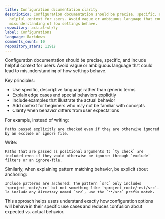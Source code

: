 ```yaml
---
title: Configuration documentation clarity
description: Configuration documentation should be precise, specific, and include
  helpful context for users. Avoid vague or ambiguous language that could lead to
  misunderstanding of how settings behave.
repository: astral-sh/ty
label: Configurations
language: Markdown
comments_count: 10
repository_stars: 11919
---
```


Configuration documentation should be precise, specific, and include helpful context for users. Avoid vague or ambiguous language that could lead to misunderstanding of how settings behave.

Key principles:
- Use specific, descriptive language rather than generic terms
- Explain edge cases and special behaviors explicitly
- Include examples that illustrate the actual behavior
- Add context for beginners who may not be familiar with concepts
- Clarify when behavior differs from user expectations

For example, instead of writing:
```
Paths passed explicitly are checked even if they are otherwise ignored by an exclude or ignore file.
```

Write:
```
Paths that are passed as positional arguments to `ty check` are included even if they would otherwise be ignored through `exclude` filters or an ignore-file.
```

Similarly, when explaining pattern matching behavior, be explicit about anchoring:
```
Include patterns are anchored: The pattern `src` only includes `<project_root>/src` but not something like `<project_root>/test/src`. To include any directory named `src`, use the `**/src` prefix match.
```

This approach helps users understand exactly how configuration options will behave in their specific use cases and reduces confusion about expected vs. actual behavior.